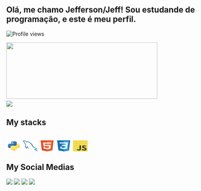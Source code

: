 ## Olá, me chamo Jefferson/Jeff! Sou estudande de programação, e este é meu perfil.

<!-- Painel 1 -->
<p align="left"> <img src="https://komarev.com/ghpvc/?username=oficialjeffs&color=yellow" alt="Profile views" /> </p>
<div align="centro">
  <a href="https://github.com/oficialjeffs">
  <img height="150em" width="400px" src="https://github-readme-stats.vercel.app/api?username=oficialjeffs&show_icons=true&theme=dark&include_all_commits=true&count_private=true"/>
  
<!-- Painel 2 -->
</div>
  <a href = "https://github.com/yasminwz/github-readme-stats">
  <img align = "center" width="400" src ="https://github-readme-stats.vercel.app/api/top-langs/?username=oficialjeffs&langs_count=7&theme=dark&include=true&include_all_commits=true"/>
</a>
  
<!-- Stacks -->
  
 ## My stacks
  <div style="display: inline_block"><br>
  <img align="center" alt="Jeff-Python" height="30" width="40" src="https://raw.githubusercontent.com/devicons/devicon/master/icons/python/python-original.svg">
  <img align="center" alt="Jeff-MySQL" height="30" width="40" src="https://raw.githubusercontent.com/devicons/devicon/master/icons/mysql/mysql-original.svg">
  <img align="center" alt="Jeff-html5" height="30" width="40" src="https://raw.githubusercontent.com/devicons/devicon/master/icons/html5/html5-original.svg">  
  <img align="center" alt="Jeff-CSS" height="30" width="40" src="https://raw.githubusercontent.com/devicons/devicon/master/icons/css3/css3-original.svg"> 
  <img align="center" alt="Jeff-JavaScript" height="30" width="40" src="https://raw.githubusercontent.com/devicons/devicon/master/icons/javascript/javascript-original.svg"> 
  </div>
  
  
  
  <!-- Redes Sociais -->
  
  ## My Social Medias
  <div> 
  <a href="https://instagram.com/oficialjeffs" target="_blank"><img src="https://img.shields.io/badge/-Instagram-%23E4405F?style=for-the-badge&logo=instagram&logoColor=white" target="_blank"></a>
 <a href="https://discord.gg/SWGHnX2mpK" target="_blank"><img src="https://img.shields.io/badge/Discord-7289DA?style=for-the-badge&logo=discord&logoColor=white" target="_blank"></a> 
  <a href = "mailto:contatojeffdeveloper@gmail.com"><img src="https://img.shields.io/badge/-Gmail-%23333?style=for-the-badge&logo=gmail&logoColor=white" target="_blank"></a>
  <a href="https://www.linkedin.com/in/oficialjeffs/" target="_blank"><img src="https://img.shields.io/badge/-LinkedIn-%230077B5?style=for-the-badge&logo=linkedin&logoColor=white" target="_blank"></a> 
</div>
  
